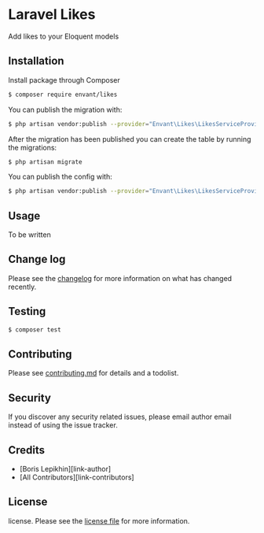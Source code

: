 # Laravel Likes

Add likes to your Eloquent models

## Installation

Install package through Composer

``` bash
$ composer require envant/likes
```

You can publish the migration with:

``` bash
$ php artisan vendor:publish --provider="Envant\Likes\LikesServiceProvider" --tag="migrations"
```

After the migration has been published you can create the table by running the migrations:

``` bash
$ php artisan migrate
```

You can publish the config with:

``` bash
$ php artisan vendor:publish --provider="Envant\Likes\LikesServiceProvider" --tag="config"
```

## Usage
To be written

## Change log

Please see the [changelog](changelog.md) for more information on what has changed recently.

## Testing

``` bash
$ composer test
```

## Contributing

Please see [contributing.md](contributing.md) for details and a todolist.

## Security

If you discover any security related issues, please email author email instead of using the issue tracker.

## Credits

- [Boris Lepikhin][link-author]
- [All Contributors][link-contributors]

## License

license. Please see the [license file](license.md) for more information.